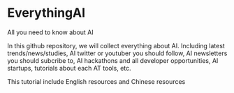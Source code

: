 # EverythingAI
All you need to know about AI

In this github repository, we will collect everything about AI. Including latest trends/news/studies, AI twitter or youtuber you should follow, AI newsletters you should subcribe to, AI hackathons and all developer opportunities, AI startups, tutorials about each AT tools, etc. 


This tutorial include English resources and Chinese resources

